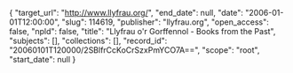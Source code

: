 {
  "target_url": "http://www.llyfrau.org/", 
  "end_date": null, 
  "date": "2006-01-01T12:00:00", 
  "slug": 114619, 
  "publisher": "llyfrau.org", 
  "open_access": false, 
  "npld": false, 
  "title": "Llyfrau o'r Gorffennol - Books from the Past", 
  "subjects": [], 
  "collections": [], 
  "record_id": "20060101T120000/2SBlfrCcKoCrSzxPmYCO7A==", 
  "scope": "root", 
  "start_date": null
}

